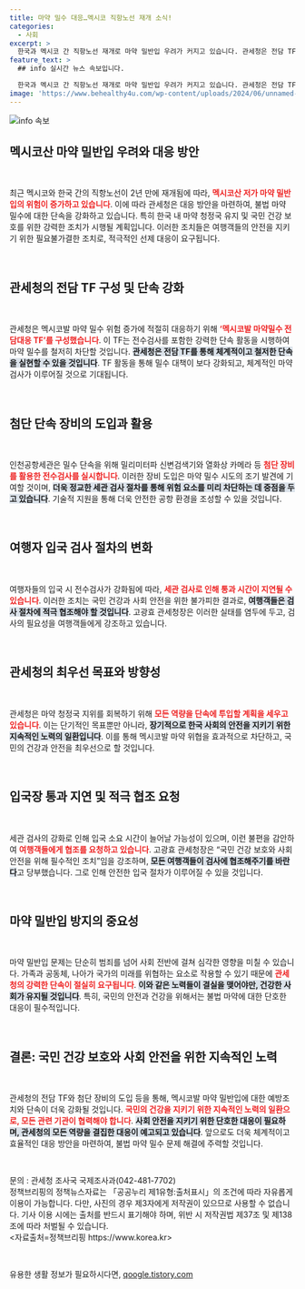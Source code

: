 ```yaml
---
title: 마약 밀수 대응…멕시코 직항노선 재개 소식!
categories:
  - 사회
excerpt: >
  한국과 멕시코 간 직항노선 재개로 마약 밀반입 우려가 커지고 있습니다. 관세청은 전담 TF를 구성해 인천공항에서 강력한 단속을 시작했으며, 국민 건강 보호를 위해 검사 절차가 강화됩니다.
feature_text: >
  ## info 실시간 뉴스 속보입니다.

  한국과 멕시코 간 직항노선 재개로 마약 밀반입 우려가 커지고 있습니다. 관세청은 전담 TF를 구성해 인천공항에서 강력한 단속을 시작했으며, 국민 건강 보호를 위해 검사 절차가 강화됩니다.
image: 'https://www.behealthy4u.com/wp-content/uploads/2024/06/unnamed-file.png'
---
```


<p><img src="https://www.behealthy4u.com/wp-content/uploads/2024/06/unnamed-file.png" alt="info 속보" /></p>

<h2 data-ke-size="size26">멕시코산 마약 밀반입 우려와 대응 방안</h2>

<p data-ke-size="size16">&nbsp;</p>

<p>최근 멕시코와 한국 간의 직항노선이 2년 만에 재개됨에 따라, <b><span style="color: #ee2323;">멕시코산 저가 마약 밀반입의 위험이 증가하고 있습니다</span></b>. 이에 따라 관세청은 대응 방안을 마련하여, 불법 마약 밀수에 대한 단속을 강화하고 있습니다. 특히 한국 내 마약 청정국 유지 및 국민 건강 보호를 위한 강력한 조치가 시행될 계획입니다. 이러한 조치들은 여행객들의 안전을 지키기 위한 필요불가결한 조치로, 적극적인 선제 대응이 요구됩니다. </p>

<p data-ke-size="size16">&nbsp;</p>

<h2 data-ke-size="size26">관세청의 전담 TF 구성 및 단속 강화</h2>

<p data-ke-size="size16">&nbsp;</p>

<p>관세청은 멕시코발 마약 밀수 위험 증가에 적절히 대응하기 위해 <b><span style="color: #ee2323;">‘멕시코발 마약밀수 전담대응 TF’를 구성했습니다</span></b>. 이 TF는 전수검사를 포함한 강력한 단속 활동을 시행하여 마약 밀수를 철저히 차단할 것입니다. <b><span style="background-color: #21538527;">관세청은 전담 TF를 통해 체계적이고 철저한 단속을 실현할 수 있을 것입니다</span></b>. TF 활동을 통해 밀수 대책이 보다 강화되고, 체계적인 마약 검사가 이루어질 것으로 기대됩니다. </p>

<p data-ke-size="size16">&nbsp;</p>

<h2 data-ke-size="size26">첨단 단속 장비의 도입과 활용</h2>

<p data-ke-size="size16">&nbsp;</p>

<p>인천공항세관은 밀수 단속을 위해 밀리미터파 신변검색기와 열화상 카메라 등 <b><span style="color: #ee2323;">첨단 장비를 활용한 전수검사를 실시합니다</span></b>. 이러한 장비 도입은 마약 밀수 시도의 조기 발견에 기여할 것이며, <b><span style="background-color: #21538527;">더욱 정교한 세관 검사 절차를 통해 위험 요소를 미리 차단하는 데 중점을 두고 있습니다</span></b>. 기술적 지원을 통해 더욱 안전한 공항 환경을 조성할 수 있을 것입니다.</p>

<p data-ke-size="size16">&nbsp;</p>

<h2 data-ke-size="size26">여행자 입국 검사 절차의 변화</h2>

<p data-ke-size="size16">&nbsp;</p>

<p>여행자들의 입국 시 전수검사가 강화됨에 따라, <b><span style="color: #ee2323;">세관 검사로 인해 통과 시간이 지연될 수 있습니다</span></b>. 이러한 조치는 국민 건강과 사회 안전을 위한 불가피한 결과로, <b><span style="background-color: #21538527;">여행객들은 검사 절차에 적극 협조해야 할 것입니다</span></b>. 고광효 관세청장은 이러한 실태를 염두에 두고, 검사의 필요성을 여행객들에게 강조하고 있습니다.</p>

<p data-ke-size="size16">&nbsp;</p>

<h2 data-ke-size="size26">관세청의 최우선 목표와 방향성</h2>

<p data-ke-size="size16">&nbsp;</p>

<p>관세청은 마약 청정국 지위를 회복하기 위해 <b><span style="color: #ee2323;">모든 역량을 단속에 투입할 계획을 세우고 있습니다</span></b>. 이는 단기적인 목표뿐만 아니라, <b><span style="background-color: #21538527;">장기적으로 한국 사회의 안전을 지키기 위한 지속적인 노력의 일환입니다</span></b>. 이를 통해 멕시코발 마약 위협을 효과적으로 차단하고, 국민의 건강과 안전을 최우선으로 할 것입니다. </p>

<p data-ke-size="size16">&nbsp;</p>

<h2 data-ke-size="size26">입국장 통과 지연 및 적극 협조 요청</h2>

<p data-ke-size="size16">&nbsp;</p>

<p>세관 검사의 강화로 인해 입국 소요 시간이 늘어날 가능성이 있으며, 이런 불편을 감안하여 <b><span style="color: #ee2323;">여행객들에게 협조를 요청하고 있습니다</span></b>. 고광효 관세청장은 “국민 건강 보호와 사회 안전을 위해 필수적인 조치”임을 강조하며, <b><span style="background-color: #21538527;">모든 여행객들이 검사에 협조해주기를 바란다</span></b>고 당부했습니다. 그로 인해 안전한 입국 절차가 이루어질 수 있을 것입니다.</p>

<p data-ke-size="size16">&nbsp;</p>

<h2 data-ke-size="size26">마약 밀반입 방지의 중요성</h2>

<p data-ke-size="size16">&nbsp;</p>

<p>마약 밀반입 문제는 단순히 범죄를 넘어 사회 전반에 걸쳐 심각한 영향을 미칠 수 있습니다. 가족과 공동체, 나아가 국가의 미래를 위협하는 요소로 작용할 수 있기 때문에 <b><span style="color: #ee2323;">관세청의 강력한 단속이 절실히 요구됩니다</span></b>. <b><span style="background-color: #21538527;">이와 같은 노력들이 결실을 맺어야만, 건강한 사회가 유지될 것입니다</span></b>. 특히, 국민의 안전과 건강을 위해서는 불법 마약에 대한 단호한 대응이 필수적입니다.</p>

<p data-ke-size="size16">&nbsp;</p>

<h2 data-ke-size="size26">결론: 국민 건강 보호와 사회 안전을 위한 지속적인 노력</h2>

<p data-ke-size="size16">&nbsp;</p>

<p>관세청의 전담 TF와 첨단 장비의 도입 등을 통해, 멕시코발 마약 밀반입에 대한 예방조치와 단속이 더욱 강화될 것입니다. <b><span style="color: #ee2323;">국민의 건강을 지키기 위한 지속적인 노력의 일환으로, 모든 관련 기관이 협력해야 합니다</span></b>. <b><span style="background-color: #21538527;">사회 안전을 지키기 위한 단호한 대응이 필요하며, 관세청의 모든 역량을 결집한 대응이 예고되고 있습니다</span></b>. 앞으로도 더욱 체계적이고 효율적인 대응 방안을 마련하여, 불법 마약 밀수 문제 해결에 주력할 것입니다. </p>

<p data-ke-size="size16">&nbsp;</p>

<!-- 문의 및 출처 -->

<p data-ke-size="size16">
문의 : 관세청 조사국 국제조사과(042-481-7702)
<br>
정책브리핑의 정책뉴스자료는 「공공누리 제1유형:출처표시」의 조건에 따라 자유롭게 이용이 가능합니다. 다만, 사진의 경우 제3자에게 저작권이 있으므로 사용할 수 없습니다. 기사 이용 시에는 출처를 반드시 표기해야 하며, 위반 시 저작권법 제37조 및 제138조에 따라 처벌될 수 있습니다. 
<br>
<자료출처=정책브리핑 https://www.korea.kr>
</p>

<p data-ke-size="size16">&nbsp;</p>
유용한 생활 정보가 필요하시다면, <a href="https://qoogle.tistory.com" rel="dofollow">qoogle.tistory.com</a>


